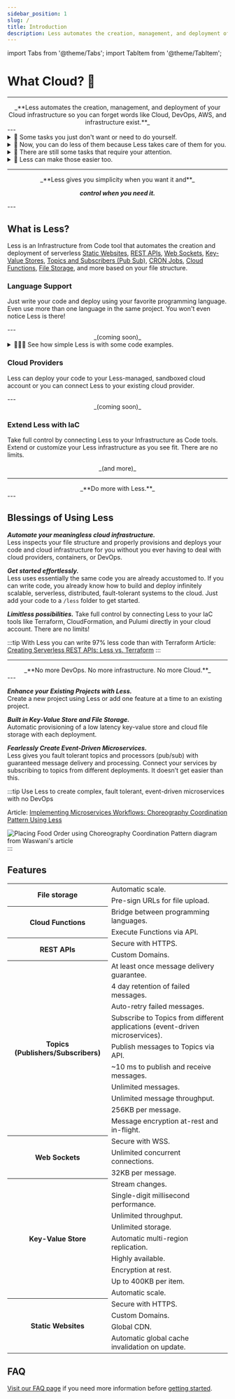 ```yaml
---
sidebar_position: 1
slug: /
title: Introduction
description: Less automates the creation, management, and deployment of your Cloud infrastructure so you can forget words like Cloud, DevOps, AWS, and infrastructure exist.
---
```


import Tabs from '@theme/Tabs';
import TabItem from '@theme/TabItem';

# What Cloud? 🤔

---
<center>
_**Less automates the creation, management, and deployment of your Cloud infrastructure so you can forget words like Cloud, DevOps, AWS, and infrastructure exist.**_
</center>
---
  
<details>
  <summary>🫥 Some tasks you just don't want or need to do yourself.</summary>
  
  In most cases, your Cloud Infrastructure is a time-consuming, complex, error-prone task that brings no differentiation to your business. What if you didn't need to deal with it?
</details>


<details>
  <summary>🤖 Now, you can do less of them because Less takes care of them for you.</summary>
  
  Less takes an extraordinary cost and burden off of your hands by automating the provisioning, configuration, and scaling of your cloud infrastructure. In many cases you can completely forget the cloud exists!
</details>


<details>
  <summary>🧐 There are still some tasks that require your attention.</summary>
  
  While Less automates much of the cloud infrastructure setup for you, there are still some cases where you need more control—such as custom network configurations, fine-tuning resource properties, or connecting cloud services in ways unique to your use-cases.
</details>


<details>
  <summary>🚀 Less can make those easier too.</summary>
  
  Less gives you absolute control over your cloud resources when you need it, allowing DevOps teams to customize the Less infrastructure, connect it to existing systems, or free up their time to work on other projects.
</details>

---
<center>
_**Less gives you simplicity when you want it and**_

_**control when you need it.**_
</center>
---

## What is Less?

Less is an Infrastructure from Code tool that automates the creation and deployment of serverless [Static Websites](/static-websites), [REST APIs](/rest-apis), [Web Sockets](/web-sockets), [Key-Value Stores](/key-value-store), [Topics and Subscribers (Pub Sub)](/topics_subscribers), [CRON Jobs](/cron-jobs), [Cloud Functions](/cloud-functions), [File Storage](/file-storage), and more based on your file structure.


### Language Support
Just write your code and deploy using your favorite programming language. Even use more than one language in the same project. You won't even notice Less is there!
<center>
  <Icon icon="devicon:nodejs-wordmark" height="60" />
  <Icon icon="devicon:python" height="60" />
</center>
---
<center>
  <Icon icon="devicon:rust" height="60" />
  <Icon icon="devicon:go" height="60" />
  <Icon icon="logos:c-sharp" height="60" />
  <Icon icon="devicon:java" height="60" />
  <Icon icon="logos:ruby" height="60" />
  <Icon icon="logos:swift" height="60" />
_(coming soon)_
</center>

<details>
  <summary>👨🏾‍💻 See how simple Less is with some code examples.</summary>

<Tabs groupId="programming-language" queryString="programming-language">
  
  <TabItem value="nodejs" label="Node.js">
  **Create a `GET /hello` route.**
  ```js title="less/apis/demo/hello/get.js" showLineNumbers
  exports.process = async (request, response) => {
    response.body = 'Hello, world.';
    response.status_code = 200;
    return response;
  };
  ```

  **Subscribe to a `user_created` event and send a welcome email.**
  ```js title="less/topics/user_created/send_welcome_email/index.js" showLineNumbers
    exports.process = async (user) => {
      console.log(`Sending a welcome email to ${user.email}`);
    };
    ```
  </TabItem>

  <TabItem value="py" label="Python">
  **Create a `GET /hello` route.**
  ```py title="less/apis/demo/hello/get.py" showLineNumbers
  def process(request, response):
    response['body'] = 'Hello, world.'
    response['statusCode'] = 200
    return response
  ```

  **Subscribe to a `user_created` event and send a welcome email.**
  ```py title="less/topics/user_created/send_welcome_email/__init__.py" showLineNumbers
    def process(user):
      print(f"Sending a welcome email to {user['email']}")
    ```
  </TabItem>
  
  </Tabs>

:::tip You can deploy the examples above with the Less CLI

```bash
less-cli deploy my-first-project-production
```
:::
</details>

### Cloud Providers
Less can deploy your code to your Less-managed, sandboxed cloud account or you can connect Less to your existing cloud provider.

<center>
  <Icon icon="logos:aws" height="60" />
</center>
---
<center>
  <Icon icon="devicon:googlecloud" height="60" />
  <Icon icon="devicon:azure" height="60" />
_(coming soon)_
</center>

### Extend Less with IaC
Take full control by connecting Less to your Infrastructure as Code tools. Extend or customize your Less infrastructure as you see fit. There are no limits.

<center>
  <div>
    <Icon icon="logos:terraform" height="60" />
  </div>
  <div>
    <Icon icon="logos:pulumi" height="60" />
  </div>
  <div>
    <Icon icon="logos:sst" height="60" />
  </div>
  _(and more)_
</center>

---
<center>
_**Do more with Less.**_
</center>
---

## Blessings of Using Less

_**Automate your meaningless cloud infrastructure.**_  
Less inspects your file structure and properly provisions and deploys your code and cloud infrastructure for you without you ever having to deal with cloud providers, containers, or DevOps.

_**Get started effortlessly.**_  
Less uses essentially the same code you are already accustomed to. If you can write code, you already know how to build and deploy infinitely scalable, serverless, distributed, fault-tolerant systems to the cloud. Just add your code to a `/less` folder to get started.

_**Limitless possibilities.**_
Take full control by connecting Less to your IaC tools like Terraform, CloudFormation, and Pulumi directly in your cloud account. There are no limits!

:::tip With Less you can write 97% less code than with Terraform
Article: [Creating Serverless REST APIs: Less vs. Terraform](/blog/2024/04/05/creating-rest-apis-less-vs-terraform)
:::

---
<center>
_**No more DevOps. No more infrastructure. No more Cloud.**_
</center>
---

_**Enhance your Existing Projects with Less.**_  
Create a new project using Less or add one feature at a time to an existing project. 

_**Built in Key-Value Store and File Storage.**_  
Automatic provisioning of a low latency key-value store and cloud file storage with each deployment.

_**Fearlessly Create Event-Driven Microservices.**_  
Less gives you fault tolerant topics and processors (pub/sub) with guaranteed message delivery and processing. Connect your services by subscribing to topics from different deployments. It doesn’t get easier than this.


:::tip Use Less to create complex, fault tolerant, event-driven microservices with no DevOps

Article: [Implementing Microservices Workflows: Choreography Coordination Pattern Using Less](/blog/2024/03/27/implementing-microservices-workflows-choreography-coordination-pattern-using-less)

![Placing Food Order using Choreography Coordination Pattern diagram from Waswani's article](https://miro.medium.com/v2/resize:fit:1400/format:webp/1*-4Z5zq5FCaNeFmaG4jgxfg.jpeg)
:::


## Features

<table>

  <tr>
    <th rowspan="2">File storage</th>
    <td>Automatic scale.</td>
  </tr>
  <tr>
    <td>Pre-sign URLs for file upload.</td>
  </tr>

  <tr>
    <th rowspan="2">Cloud Functions</th>
    <td>Bridge between programming languages.</td>
  </tr>
  <tr>
    <td>Execute Functions via API.</td>
  </tr>

  <tr>
    <th rowspan="2">REST APIs</th>
    <td>Secure with HTTPS.</td>
  </tr>
  <tr>
    <td>Custom Domains.</td>
  </tr>

  <tr>
    <th rowspan="10">Topics (Publishers/Subscribers)</th>
    <td>At least once message delivery guarantee.</td>
  </tr>
  <tr>
    <td>4 day retention of failed messages.</td>
  </tr>
  <tr>
    <td>Auto-retry failed messages.</td>
  </tr>
  <tr>
    <td>Subscribe to Topics from different applications (event-driven microservices).</td>
  </tr>
  <tr>
    <td>Publish messages to Topics via API.</td>
  </tr>
  <tr>
    <td>~10 ms to publish and receive messages.</td>
  </tr>
  <tr>
    <td>Unlimited messages.</td>
  </tr>
  <tr>
    <td>Unlimited message throughput.</td>
  </tr>
  <tr>
    <td>256KB per message.</td>
  </tr>
  <tr>
    <td>Message encryption at-rest and in-flight.</td>
  </tr>

  <tr>
    <th rowspan="3">Web Sockets</th>
    <td>Secure with WSS.</td>
  </tr>
  <tr>
    <td>Unlimited concurrent connections.</td>
  </tr>
  <tr>
    <td>32KB per message.</td>
  </tr>

  <tr>
    <th rowspan="9">Key-Value Store</th>
    <td>Stream changes.</td>
  </tr>
  <tr>
    <td>Single-digit millisecond performance.</td>
  </tr>
  <tr>
    <td>Unlimited throughput.</td>
  </tr>
  <tr>
    <td>Unlimited storage.</td>
  </tr>
  <tr>
    <td>Automatic multi-region replication.</td>
  </tr>
  <tr>
    <td>Highly available.</td>
  </tr>
  <tr>
    <td>Encryption at rest.</td>
  </tr>
  <tr>
    <td>Up to 400KB per item.</td>
  </tr>
  <tr>
    <td>Automatic scale.</td>
  </tr>

  <tr>
    <th rowspan="4">Static Websites</th>
    <td>Secure with HTTPS.</td>
  </tr>
  <tr>
    <td>Custom Domains.</td>
  </tr>
  <tr>
    <td>Global CDN.</td>
  </tr>
  <tr>
    <td>Automatic global cache invalidation on update.</td>
  </tr>
  
</table>

## FAQ

[Visit our FAQ page](/faq) if you need more information before [getting started](/quick-start).
